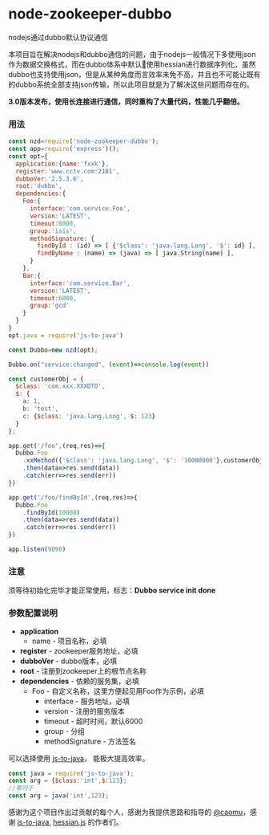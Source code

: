 # node-zookeeper-dubbo
nodejs通过dubbo默认协议通信

本项目旨在解决nodejs和dubbo通信的问题，由于nodejs一般情况下多使用json作为数据交换格式，而在dubbo体系中默认使用hessian进行数据序列化，虽然dubbo也支持使用json，但是从某种角度而言效率未免不高，并且也不可能让既有的dubbo系统全部支持json传输，所以此项目就是为了解决这些问题而存在的。

**3.0版本发布，使用长连接进行通信，同时重构了大量代码，性能几乎翻倍。**


### 用法

```javascript
const nzd=require('node-zookeeper-dubbo');
const app=require('express')();
const opt={
  application:{name:'fxxk'},
  register:'www.cctv.com:2181',
  dubboVer:'2.5.3.6',
  root:'dubbo',
  dependencies:{
    Foo:{
      interface:'com.service.Foo',
      version:'LATEST',
      timeout:6000,
      group:'isis',
      methodSignature: {
        findById : (id) => [ {'$class': 'java.lang.Long', '$': id} ],
        findByName : (name) => (java) => [ java.String(name) ],
      }
    },
    Bar:{
      interface:'com.service.Bar',
      version:'LATEST',
      timeout:6000,
      group:'gcd'
    }
  }
}
opt.java = require('js-to-java')

const Dubbo=new nzd(opt);

Dubbo.on("service:changed", (event)=>console.log(event))

const customerObj = {
  $class: 'com.xxx.XXXDTO',
  $: {
    a: 1,
    b: 'test',
    c: {$class: 'java.lang.Long', $: 123}
  }
};

app.get('/foo',(req,res)=>{
  Dubbo.Foo
    .xxMethod({'$class': 'java.lang.Long', '$': '10000000'},customerObj)
    .then(data=>res.send(data))
    .catch(err=>res.send(err))
})

app.get('/foo/findById',(req,res)=>{
  Dubbo.Foo
    .findById(10000)
    .then(data=>res.send(data))
    .catch(err=>res.send(err))
})

app.listen(9090)

```
### 注意

须等待初始化完毕才能正常使用，标志：**Dubbo service init done**

### 参数配置说明
- **application**
  * name - 项目名称，必填
- **register** - zookeeper服务地址，必填
- **dubboVer** - dubbo版本，必填
- **root** - 注册到zookeeper上的根节点名称
- **dependencies** - 依赖的服务集，必填
  * Foo - 自定义名称，这里方便起见用Foo作为示例，必填
    * interface - 服务地址，必填
    * version - 注册的服务版本
    * timeout	-	超时时间，默认6000
    * group	-	分组
    * methodSignature	-	方法签名

可以选择使用  [js-to-java](https://github.com/node-modules/js-to-java)， 能极大提高效率。
```javascript
const java = require('js-to-java');
const arg = {$class:'int',$:123};
//等同于
const arg = java('int',123);
```

感谢为这个项目作出过贡献的每个人，感谢为我提供思路和指导的 [@caomu](https://github.com/caomu)，感谢 [js-to-java](https://github.com/node-modules/js-to-java), [hessian.js](https://github.com/node-modules/hessian.js) 的作者们。

[npm-image]:http://img.shields.io/npm/v/node-zookeeper-dubbo.svg?style=flat-square
[npm-url]:https://npmjs.org/package/node-zookeeper-dubbo?style=flat-square
[downloads-image]:http://img.shields.io/npm/dm/node-zookeeper-dubbo.svg?style=flat-square
